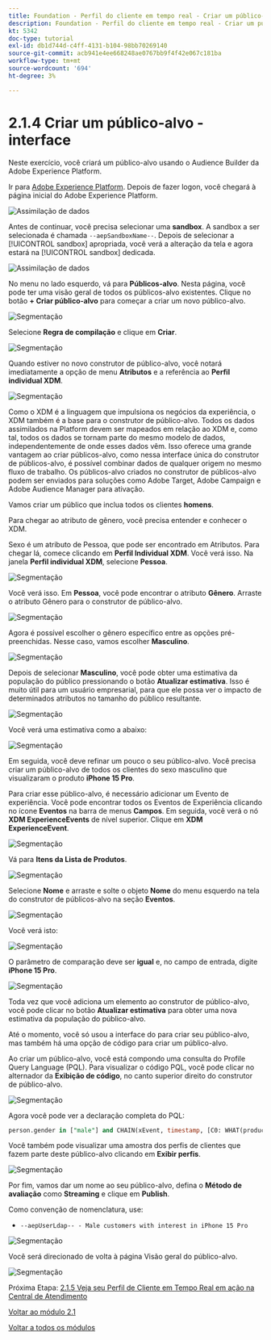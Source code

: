 ```yaml
---
title: Foundation - Perfil do cliente em tempo real - Criar um público-alvo - Interface do usuário
description: Foundation - Perfil do cliente em tempo real - Criar um público-alvo - Interface do usuário
kt: 5342
doc-type: tutorial
exl-id: db1d744d-c4ff-4131-b104-98bb70269140
source-git-commit: acb941e4ee668248ae0767bb9f4f42e067c181ba
workflow-type: tm+mt
source-wordcount: '694'
ht-degree: 3%

---
```


# 2.1.4 Criar um público-alvo - interface

Neste exercício, você criará um público-alvo usando o Audience Builder da Adobe Experience Platform.

Ir para [Adobe Experience Platform](https://experience.adobe.com/platform). Depois de fazer logon, você chegará à página inicial do Adobe Experience Platform.

![Assimilação de dados](./../../../modules/datacollection/module1.2/images/home.png)

Antes de continuar, você precisa selecionar uma **sandbox**. A sandbox a ser selecionada é chamada ``--aepSandboxName--``. Depois de selecionar a [!UICONTROL sandbox] apropriada, você verá a alteração da tela e agora estará na [!UICONTROL sandbox] dedicada.

![Assimilação de dados](./../../../modules/datacollection/module1.2/images/sb1.png)

No menu no lado esquerdo, vá para **Públicos-alvo**. Nesta página, você pode ter uma visão geral de todos os públicos-alvo existentes. Clique no botão **+ Criar público-alvo** para começar a criar um novo público-alvo.

![Segmentação](./images/menuseg.png)

Selecione **Regra de compilação** e clique em **Criar**.

![Segmentação](./images/menusegbr.png)

Quando estiver no novo construtor de público-alvo, você notará imediatamente a opção de menu **Atributos** e a referência ao **Perfil individual XDM**.

![Segmentação](./images/segmentationui.png)

Como o XDM é a linguagem que impulsiona os negócios da experiência, o XDM também é a base para o construtor de público-alvo. Todos os dados assimilados na Platform devem ser mapeados em relação ao XDM e, como tal, todos os dados se tornam parte do mesmo modelo de dados, independentemente de onde esses dados vêm. Isso oferece uma grande vantagem ao criar públicos-alvo, como nessa interface única do construtor de públicos-alvo, é possível combinar dados de qualquer origem no mesmo fluxo de trabalho. Os públicos-alvo criados no construtor de públicos-alvo podem ser enviados para soluções como Adobe Target, Adobe Campaign e Adobe Audience Manager para ativação.

Vamos criar um público que inclua todos os clientes **homens**.

Para chegar ao atributo de gênero, você precisa entender e conhecer o XDM.

Sexo é um atributo de Pessoa, que pode ser encontrado em Atributos. Para chegar lá, comece clicando em **Perfil Individual XDM**. Você verá isso. Na janela **Perfil individual XDM**, selecione **Pessoa**.

![Segmentação](./images/person.png)

Você verá isso. Em **Pessoa**, você pode encontrar o atributo **Gênero**. Arraste o atributo Gênero para o construtor de público-alvo.

![Segmentação](./images/gender.png)

Agora é possível escolher o gênero específico entre as opções pré-preenchidas. Nesse caso, vamos escolher **Masculino**.

![Segmentação](./images/genderselection.png)

Depois de selecionar **Masculino**, você pode obter uma estimativa da população do público pressionando o botão **Atualizar estimativa**. Isso é muito útil para um usuário empresarial, para que ele possa ver o impacto de determinados atributos no tamanho do público resultante.

![Segmentação](./images/segmentpreview.png)

Você verá uma estimativa como a abaixo:

![Segmentação](./images/segmentpreviewest.png)

Em seguida, você deve refinar um pouco o seu público-alvo. Você precisa criar um público-alvo de todos os clientes do sexo masculino que visualizaram o produto **iPhone 15 Pro**.

Para criar esse público-alvo, é necessário adicionar um Evento de experiência. Você pode encontrar todos os Eventos de Experiência clicando no ícone **Eventos** na barra de menus **Campos**. Em seguida, você verá o nó **XDM ExperienceEvents** de nível superior. Clique em **XDM ExperienceEvent**.

![Segmentação](./images/findee.png)

Vá para **Itens da Lista de Produtos**.

![Segmentação](./images/plitems.png)

Selecione **Nome** e arraste e solte o objeto **Nome** do menu esquerdo na tela do construtor de públicos-alvo na seção **Eventos**.

![Segmentação](./images/eeweb.png)

Você verá isto:

![Segmentação](./images/eewebpdtlname.png)

O parâmetro de comparação deve ser **igual** e, no campo de entrada, digite **iPhone 15 Pro**.

![Segmentação](./images/pv.png)

Toda vez que você adiciona um elemento ao construtor de público-alvo, você pode clicar no botão **Atualizar estimativa** para obter uma nova estimativa da população do público-alvo.

Até o momento, você só usou a interface do para criar seu público-alvo, mas também há uma opção de código para criar um público-alvo.

Ao criar um público-alvo, você está compondo uma consulta do Profile Query Language (PQL). Para visualizar o código PQL, você pode clicar no alternador da **Exibição de código**, no canto superior direito do construtor de público-alvo.

![Segmentação](./images/codeview.png)

Agora você pode ver a declaração completa do PQL:

```sql
person.gender in ["male"] and CHAIN(xEvent, timestamp, [C0: WHAT(productListItems.exists(name.equals("iPhone 15 Pro", false)))])
```

Você também pode visualizar uma amostra dos perfis de clientes que fazem parte deste público-alvo clicando em **Exibir perfis**.

![Segmentação](./images/previewprofilesdtl.png)

Por fim, vamos dar um nome ao seu público-alvo,
defina o **Método de avaliação** como **Streaming** e clique em **Publish**.

Como convenção de nomenclatura, use:

- `--aepUserLdap-- - Male customers with interest in iPhone 15 Pro`

![Segmentação](./images/segmentname.png)

Você será direcionado de volta à página Visão geral do público-alvo.

![Segmentação](./images/savedsegment.png)

Próxima Etapa: [2.1.5 Veja seu Perfil de Cliente em Tempo Real em ação na Central de Atendimento](./ex5.md)

[Voltar ao módulo 2.1](./real-time-customer-profile.md)

[Voltar a todos os módulos](../../../overview.md)
